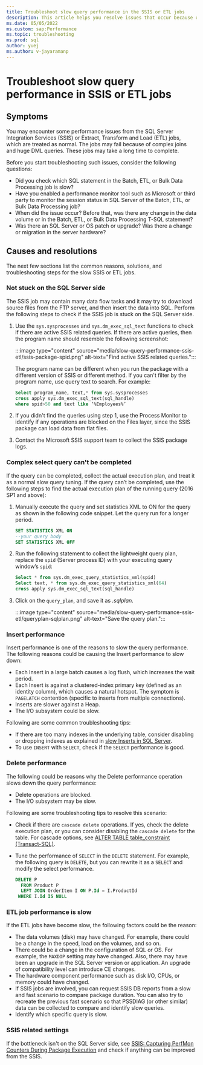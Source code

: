 ```yaml
---
title: Troubleshoot slow query performance in the SSIS or ETL jobs
description: This article helps you resolve issues that occur because of Slow query performance from SSIS or ETL jobs.
ms.date: 05/05/2022
ms.custom: sap:Performance
ms.topic: troubleshooting
ms.prod: sql
author: yuej
ms.author: v-jayaramanp
---
```


# Troubleshoot slow query performance in SSIS or ETL jobs

## Symptoms

You may encounter some performance issues from the SQL Server Integration Services (SSIS) or Extract, Transform and Load (ETL) jobs, which are treated as normal. The jobs may fail because of complex joins and huge DML queries. These jobs may take a long time to complete.

Before you start troubleshooting such issues, consider the following questions:

- Did you check which SQL statement in the Batch, ETL, or Bulk Data Processing job is slow?
- Have you enabled a performance monitor tool such as Microsoft or third party to monitor the session status in SQL Server of the Batch, ETL, or Bulk Data Processing job?
- When did the issue occur? Before that, was there any change in the data volume or in the Batch, ETL, or Bulk Data Processing T-SQL statement?
- Was there an SQL Server or OS patch or upgrade? Was there a change or migration in the server hardware?

## Causes and resolutions

The next few sections list the common reasons, solutions, and troubleshooting steps for the slow SSIS or ETL jobs.

### Not stuck on the SQL Server side

The SSIS job may contain many data flow tasks and it may try to download source files from the FTP server, and then insert the data into SQL. Perform the following steps to check if the SSIS job is stuck on the SQL Server side.

1. Use the `sys.sysprocesses` and `sys.dm_exec_sql_text` functions to check if there are active SSIS related queries. If there are active queries, then the program name should resemble the following screenshot:

   :::image type="content" source="media/slow-query-performance-ssis-etl/ssis-package-spid.png" alt-text="Find active SSIS related queries.":::

   The program name can be different when you run the package with a different version of SSIS or different method. If you can't filter by the program name, use query text to search. For example:

   ```sql
   Select program_name, text,* from sys.sysprocesses 
   cross apply sys.dm_exec_sql_text(sql_handle)
   where spid>50 and text like ‘%Employees%’
   ```

1. If you didn't find the queries using step 1, use the Process Monitor to identify if any operations are blocked on the Files layer, since the SSIS package can load data from flat files.

1. Contact the Microsoft SSIS support team to collect the SSIS package logs.

### Complex select query can't be completed

If the query can be completed, collect the actual execution plan, and treat it as a normal slow query tuning. If the query can’t be completed, use the following steps to find the actual execution plan of the running query (2016 SP1 and above):

1. Manually execute the query and set statistics XML to ON for the query as shown in the following code snippet. Let the query run for a longer period.

    ```sql
    SET STATISTICS XML ON
    --your query body
    SET STATISTICS XML OFF
    ```

1. Run the following statement to collect the lightweight query plan, replace the `spid` (Server process ID) with your executing query window’s `spid`:

    ```sql
    Select * from sys.dm_exec_query_statistics_xml(spid)
    Select text, * from sys.dm_exec_query_statistics_xml(64)
    cross apply sys.dm_exec_sql_text(sql_handle)
    ```

1. Click on the `query_plan`, and save it as *.sqlplan*.

    :::image type="content" source="media/slow-query-performance-ssis-etl/queryplan-sqlplan.png" alt-text="Save the query plan.":::

### Insert performance

Insert performance is one of the reasons to slow the query performance. The following reasons could be causing the Insert performance to slow down:

- Each Insert in a large batch causes a log flush, which increases the wait period.
- Each Insert is against a clustered-index primary key (defined as an identity column), which causes a natural hotspot. The symptom is `PAGELATCH` contention (specific to inserts from multiple connections).
- Inserts are slower against a Heap.
- The I/O subsystem could be slow.

Following are some common troubleshooting tips:

- If there are too many indexes in the underlying table, consider disabling or dropping indexes as explained in [slow Inserts in SQL Server](https://techcommunity.microsoft.com/t5/sql-server-support-blog/meditation-slow-inserts-in-sql-server/ba-p/333984).
- To use `INSERT` with `SELECT`, check if the `SELECT` performance is good.

### Delete performance

The following could be reasons why the Delete performance operation slows down the query performance:

- Delete operations are blocked.
- The I/O subsystem may be slow.

Following are some troubleshooting tips to resolve this scenario:

- Check if there are `cascade delete` operations. If yes, check the delete execution plan, or you can consider disabling the `cascade delete` for the table. For cascade options, see [ALTER TABLE table_constraint (Transact-SQL)](/sql/t-sql/statements/alter-table-table-constraint-transact-sql?view=sql-server-ver15&preserve-view=true).
- Tune the performance of `SELECT` in the `DELETE` statement. For example, the following query is `DELETE`, but you can rewrite it as a `SELECT` and modify the select performance.

    ```sql
    DELETE P
      FROM Product P
      LEFT JOIN OrderItem I ON P.Id = I.ProductId
     WHERE I.Id IS NULL
    ```

### ETL job performance is slow

If the ETL jobs have become slow, the following factors could be the reason:

- The data volumes (disk) may have changed. For example, there could be a change in the speed, load on the volumes, and so on.
- There could be a change in the configuration of SQL or OS. For example, the `MAXDOP` setting may have changed. Also, there may have been an upgrade in the SQL Server version or application. An upgrade of compatibility level can introduce CE changes.
- The hardware component performance such as disk I/O, CPUs, or memory could have changed.
- If SSIS jobs are involved, you can request SSIS DB reports from a slow and fast scenario to compare package duration. You can also try to recreate the previous fast scenario so that PSSDIAG (or other similar) data can be collected to compare and identify slow queries.
- Identify which specific query is slow.

### SSIS related settings

If the bottleneck isn't on the SQL Server side, see [SSIS: Capturing PerfMon Counters During Package Execution](https://techcommunity.microsoft.com/t5/core-infrastructure-and-security/ssis-capturing-perfmon-counters-during-package-execution/ba-p/371346) and check if anything can be improved from the SSIS.
